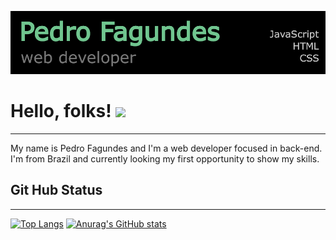 
[![Header](https://github.com/PedroheFagundes/PedroheFagundes/blob/main/header2.png "Header")](https://some-url.dev/)
# Hello, folks! <img src="https://raw.githubusercontent.com/MartinHeinz/MartinHeinz/master/wave.gif" width="30px">
---
My name is Pedro Fagundes and I'm a web developer focused in back-end.  
I'm from Brazil and currently looking my first opportunity to show my skills. 


## Git Hub Status
---
[![Top Langs](https://github-readme-stats.vercel.app/api/top-langs/?username=PedroheFagundes&langs_count=8&theme=dark)](https://github.com/pedrohefagundes/github-readme-stats)
[![Anurag's GitHub stats](https://github-readme-stats.vercel.app/api?username=PedroheFagundes&count_private=true&show_icons=true&theme=dark)](https://github.com/pedrohefagundes/github-readme-stats)





<!--


- 🌱 I’m currently learning ...
- 👯 I’m looking to collaborate on ...
- 🤔 I’m looking for help with ...
- 💬 Ask me about ...
- 📫 How to reach me: ...

-->
